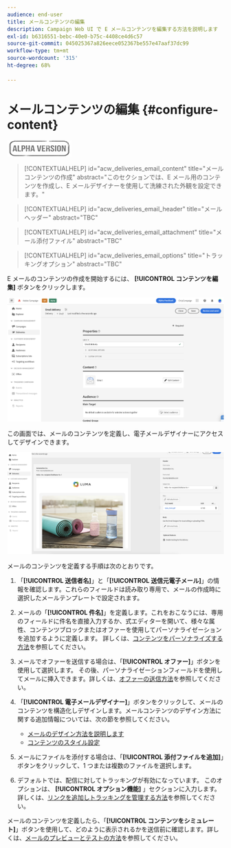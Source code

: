 ```yaml
---
audience: end-user
title: メールコンテンツの編集
description: Campaign Web UI で E メールコンテンツを編集する方法を説明します
exl-id: b6316551-bebc-40e0-b75c-4408ce4d6c57
source-git-commit: 045025367a826eece052367be557e47aaf37dc99
workflow-type: tm+mt
source-wordcount: '315'
ht-degree: 68%

---
```


# メールコンテンツの編集 {#configure-content}

![](../assets/do-not-localize/badge.png)

>[!CONTEXTUALHELP]
>id="acw_deliveries_email_content"
>title="メールコンテンツの作成"
>abstract="このセクションでは、E メール用のコンテンツを作成し、E メールデザイナーを使用して洗練された外観を設定できます。"

>[!CONTEXTUALHELP]
>id="acw_deliveries_email_header"
>title="メールヘッダー"
>abstract="TBC"

>[!CONTEXTUALHELP]
>id="acw_deliveries_email_attachment"
>title="メール添付ファイル"
>abstract="TBC"

>[!CONTEXTUALHELP]
>id="acw_deliveries_email_options"
>title="トラッキングオプション"
>abstract="TBC"

E メールのコンテンツの作成を開始するには、 **[!UICONTROL コンテンツを編集]** ボタンをクリックします。

![](assets/edit-content.png)

この画面では、メールのコンテンツを定義し、電子メールデザイナーにアクセスしてデザインできます。

![](assets/content-dashboard.png)

メールのコンテンツを定義する手順は次のとおりです。

1. 「**[!UICONTROL 送信者名]**」と「**[!UICONTROL 送信元電子メール]**」の情報を確認します。これらのフィールドは読み取り専用で、メールの作成時に選択したメールテンプレートで設定されます。

1. メールの「**[!UICONTROL 件名]**」を定義します。これをおこなうには、専用のフィールドに件名を直接入力するか、式エディターを開いて、様々な属性、コンテンツブロックまたはオファーを使用してパーソナライゼーションを追加するように定義します。 詳しくは、[コンテンツをパーソナライズする方法](../personalization/personalize.md)を参照してください。

1. メールでオファーを送信する場合は、「**[!UICONTROL オファー]**」ボタンを使用して選択します。 その後、パーソナライゼーションフィールドを使用してメールに挿入できます。詳しくは、[オファーの送信方法](offers.md)を参照してください。

1. 「**[!UICONTROL 電子メールデザイナー]**」ボタンをクリックして、メールのコンテンツを構造化しデザインします。メールコンテンツのデザイン方法に関する追加情報については、次の節を参照してください。

   * [メールのデザイン方法を説明します](create-email-content.md)
   * [コンテンツのスタイル設定](get-started-email-style.md)

1. メールにファイルを添付する場合は、「**[!UICONTROL 添付ファイルを追加]**」ボタンをクリックして、1 つまたは複数のファイルを選択します。

   <!--limitation on size + number of files?-->

1. デフォルトでは、配信に対してトラッキングが有効になっています。 このオプションは、 **[!UICONTROL オプション機能]** 」セクションに入力します。 詳しくは、[リンクを追加しトラッキングを管理する方法](message-tracking.md)を参照してください。

メールのコンテンツを定義したら、「**[!UICONTROL コンテンツをシミュレート]**」ボタンを使用して、どのように表示されるかを送信前に確認します。詳しくは、[メールのプレビューとテストの方法](../preview-test/preview-test.md)を参照してください。

<!-- show screenshot showing an email fully configured + highlight the simulate content button-->
